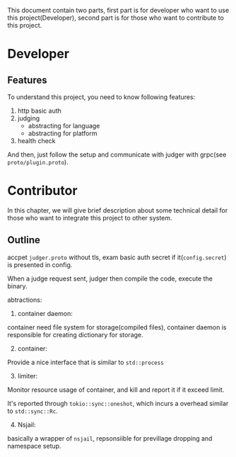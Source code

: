This document contain two parts, first part is for developer who want to use this project(Developer), second part is for those who want to contribute to this project. 

# Developer

## Features

To understand this project, you need to know following features:

1. http basic auth
2. judging
    - abstracting for language
    - abstracting for platform
3. health check

And then, just follow the setup and communicate with judger with grpc(see `proto/plugin.proto`).

# Contributor

In this chapter, we will give brief description about some technical detail for those who want to integrate this project to other system.

## Outline

accpet ``judger.proto`` without tls, exam basic auth secret if it(``config.secret``) is presented in config.

When a judge request sent, judger then compile the code, execute the binary.

abtractions:

1. container daemon:

container need file system for storage(compiled files), container daemon is responsible for creating dictionary for storage.

2. container:

Provide a nice interface that is similar to ``std::process``

3. limiter:

Monitor resource usage of container, and kill and report it if it exceed limit.

It's reported through ``tokio::sync::oneshot``, which incurs a overhead similar to ``std::sync::Rc``.

4. Nsjail:

basically a wrapper of ``nsjail``, repsonsiible for previllage dropping and namespace setup.
